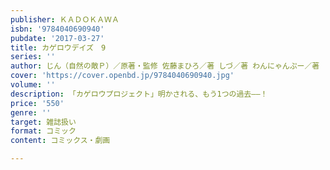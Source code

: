 ```yaml
---
publisher: ＫＡＤＯＫＡＷＡ
isbn: '9784040690940'
pubdate: '2017-03-27'
title: カゲロウデイズ　9
series: ''
author: じん（自然の敵Ｐ）／原著・監修 佐藤まひろ／著 しづ／著 わんにゃんぷー／著
cover: 'https://cover.openbd.jp/9784040690940.jpg'
volume: ''
description: 「カゲロウプロジェクト」明かされる、もう1つの過去――！
price: '550'
genre: ''
target: 雑誌扱い
format: コミック
content: コミックス・劇画

---
```

